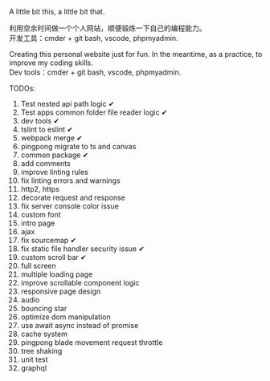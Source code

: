 A little bit this, a little bit that.

利用空余时间做一个个人网站，顺便锻炼一下自己的编程能力。  
开发工具：cmder + git bash, vscode, phpmyadmin.  
  
Creating this personal website just for fun. In the meantime, as a practice, to improve my coding skills.  
Dev tools：cmder + git bash, vscode, phpmyadmin.  
  
TODOs:
  1. Test nested api path logic ✔
  2. Test apps common folder file reader logic ✔
  3. dev tools ✔
  4. tslint to eslint ✔
  5. webpack merge ✔
  6. pingpong migrate to ts and canvas
  7. common package ✔
  8. add comments
  9. improve linting rules
  10. fix linting errors and warnings
  11. http2, https
  12. decorate request and response
  13. fix server console color issue
  14. custom font
  15. intro page
  16. ajax
  17. fix sourcemap ✔
  18. fix static file handler security issue ✔
  19. custom scroll bar ✔
  20. full screen
  21. multiple loading page
  22. improve scrollable component logic
  23. responsive page design
  24. audio
  25. bouncing star
  26. optimize dom manipulation
  27. use await async instead of promise
  28. cache system
  29. pingpong blade movement request throttle
  30. tree shaking
  31. unit test
  32. graphql